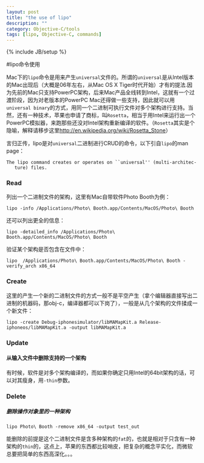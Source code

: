 ```yaml
---
layout: post
title: "the use of lipo"
description: ""
category: Objective-C/tools
tags: [lipo, Objective-C, commands]
---
```

{% include JB/setup %}

#lipo命令使用

Mac下的`lipo`命令是用来产生`universal`文件的。所谓的`universal`是从Intel版本的Mac出现后（大概是06年左右，从Mac OS X Tiger时代开始）才有的提法.因为先前的Mac只支持PowerPC架构，后来Mac产品全线转到Intel，这就有一个过渡阶段，因为对老版本的PowerPC Mac还得做一些支持，因此就可以用`universal binary`的方式，用同一个二进制可执行文件对多个架构进行支持。当然，还有一种技术，苹果也申请了商标，叫`Rosetta`，相当于用Intel来运行出一个PowerPC模拟器，来跑那些还没对Intel架构重新编译的软件。（`Rosetta`其实是个隐喻，解释请移步这里<http://en.wikipedia.org/wiki/Rosetta_Stone>）

言归正传，lipo是对`universal`二进制进行CRUD的命令，以下引自`lipo`的man page：


	The lipo command creates or operates on ``universal'' (multi-architec-
       ture) files. 
       
### Read

列出一个二进制文件的架构，这里有Mac自带软件Photo Booth为例：

	lipo -info /Applications/Photo\ Booth.app/Contents/MacOS/Photo\ Booth 

还可以列出更全的信息：

	lipo -detailed_info /Applications/Photo\ Booth.app/Contents/MacOS/Photo\ Booth 
	
验证某个架构是否包含在文件中：

	lipo  /Applications/Photo\ Booth.app/Contents/MacOS/Photo\ Booth -verify_arch x86_64
		
### Create

这里的产生一个新的二进制文件的方式一般不是平空产生（拿个编辑器直接写出二进制的机器码，那obj-c，编译器都可以下岗了），一般是从几个架构的文件揉成一个新文件：

	lipo -create Debug-iphonesimulator/libMAMapKit.a Release-iphoneos/libMAMapKit.a -output libMAMapKit.a	

### Update

#### 从输入文件中删除支持的一个架构

有时候，软件是对多个架构编译的，而如果你确定只用Intel的64bit架构的话，可以对其瘦身，用`-thin`参数。

### Delete

##### 删除操作对象里的一种架构

	lipo Photo\ Booth -remove x86_64 -output test_out
	
能删除的前提是这个二进制文件是含多种架构的`fat`的，也就是相对于只含有一种架构的`thin`的，这点上，苹果的东西都比较哨皮，把复杂的概念平实化，而微软总要把简单的东西高深化。。。

